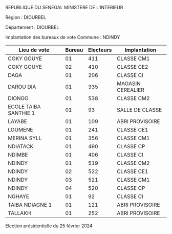 REPUBLIQUE DU SENEGAL MINISTERE DE L'INTERIEUR

Région : DIOURBEL

Département : DIOURBEL

Implantation des bureaux de vote Commune : NDINDY

| Lieu de vote | Bureau | Electeurs | Implantation |
| - | - | - | - |
| COKY GOUYE | 01 | 411 | CLASSE CM1 |
| COKY GOUYE | 02 | 410 | CLASSE CE2 |
| DAGA | 01 | 206 | CLASSE CI |
| DAROU DIA | 01 | 335 | MAGASIN CEREALIER |
| DIONGO | 01 | 538 | CLASSE CM2 |
| ECOLE TAIBA SANTHIE 1 | 01 | 93 | SALLE DE CLASSE |
| LAYABE | 01 | 109 | ABRI PROVISOIRE |
| LOUMENE | 01 | 241 | CLASSE CE1 |
| MERINA SYLL | 01 | 356 | CLASSE CM1 |
| NDIATACK | 01 | 490 | CLASSE CP |
| NDIMBE | 01 | 406 | CLASSE CI |
| NDINDY | 01 | 519 | CLASSE CM2 |
| NDINDY | 02 | 522 | CLASSE CE1 |
| NDINDY | 03 | 521 | CLASSE CM1 |
| NDINDY | 04 | 520 | CLASSE CP |
| NGHAYE | 01 | 92 | CLASSE CI |
| TAIBA NDIAGNE 1 | 01 | 121 | ABRI PROVISOIRE |
| TALLAKH | 01 | 252 | ABRI PROVISOIRE |

<!-- PageNumber="8/15" -->

Election présidentielle du 25 février 2024
